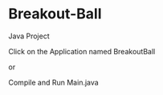 # Breakout-Ball
 
 Java Project
 
 Click on the Application named BreakoutBall
 
 or
 
 Compile and Run Main.java